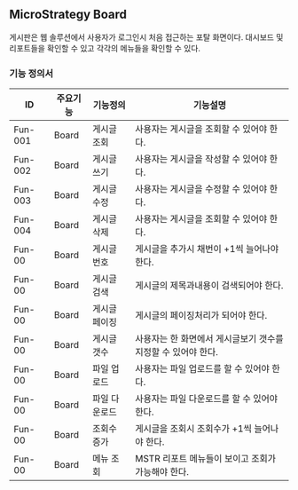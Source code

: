 ## MicroStrategy Board
게시판은 웹 솔루션에서 사용자가 로그인시 처음 접근하는 포탈 화면이다. 대시보드 및 리포트들을 확인할 수 있고 각각의 메뉴들을 확인할 수 있다.
### 기능 정의서
|ID|주요기능|기능정의|기능설명|
|---|---|---|---|
|Fun-001|Board|게시글 조회|사용자는 게시글을 조회할 수 있어야 한다.|
|Fun-002|Board|게시글 쓰기|사용자는 게시글을 작성할 수 있어야 한다.|
|Fun-003|Board|게시글 수정|사용자는 게시글을 수정할 수 있어야 한다.|
|Fun-004|Board|게시글 삭제|사용자는 게시글을 조회할 수 있어야 한다.|
|Fun-00|Board|게시글 번호|게시글을 추가시 채번이 +1씩 늘어나야 한다.|
|Fun-00|Board|게시글 검색|게시글의 제목과내용이 검색되어야 한다.|
|Fun-00|Board|게시글 페이징|게시글의 페이징처리가 되어야 한다.|
|Fun-00|Board|게시글 갯수|사용자는 한 화면에서 게시글보기 갯수를 지정할 수 있어야 한다.|
|Fun-00|Board|파일 업로드|사용자는 파일 업로드를 할 수 있어야 한다.|
|Fun-00|Board|파일 다운로드|사용자는 파일 다운로드를 할 수 있어야 한다.|
|Fun-00|Board|조회수 증가|게시글을 조회시 조회수가 +1씩 늘어나야 한다.|
|Fun-00|Board|메뉴 조회|MSTR 리포트 메뉴들이 보이고 조회가 가능해야 한다.|

